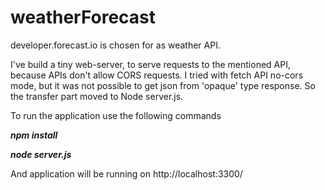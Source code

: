 # weatherForecast

developer.forecast.io is chosen for as weather API.

I've build a tiny web-server, to serve requests to the mentioned API, because APIs don't allow CORS requests.
I tried with fetch API no-cors mode, but it was not possible to get json from 'opaque' type response. So the transfer part 
moved to Node server.js.

To run the application use the following commands

**_npm install_**

**_node server.js_**

And application will be running on http://localhost:3300/
